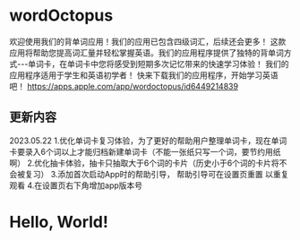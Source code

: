 # wordOctopus

欢迎使用我们的背单词应用！我们的应用已包含四级词汇，后续还会更多！
这款应用将帮助您提高词汇量并轻松掌握英语。我们的应用程序提供了独特的背单词方式---单词卡，在单词卡中您将感受到短期多次记忆带来的快速学习体验！
我们的应用程序适用于学生和英语初学者！
快来下载我们的应用程序，开始学习英语吧！
https://apps.apple.com/app/wordoctopus/id6449214839

## 更新内容

2023.05.22
1.优化单词卡复习体验，为了更好的帮助用户整理单词卡，现在单词卡要录入6个词以上才能归档新建单词卡（不能一张纸只写一个词，要节约用纸啊）
2.优化抽卡体验，抽卡只抽取大于6个词的卡片（历史小于6个词的卡片将不会被复习）
3.添加首次启动App时的帮助引导， 帮助引导可在设置页重置 以重复观看
4.在设置页右下角增加app版本号



<link rel="stylesheet" href="https://cdnjs.cloudflare.com/ajax/libs/animate.css/4.1.1/animate.min.css" />

<!-- 使用Animate.css实现动态效果 -->
<h1 class="animate__animated animate__bounce">Hello, World!</h1>

<!-- 使用Canvas元素实现动态特效 -->
<canvas id="myCanvas"></canvas>

<script>
  const canvas = document.getElementById('myCanvas');
  const context = canvas.getContext('2d');
  let x = 0;
  let y = 0;
  let dx = 5;
  let dy = 5;

  function drawCircle() {
    context.clearRect(0, 0, canvas.width, canvas.height);
    context.beginPath();
    context.arc(x, y, 40, 0, 2 * Math.PI);
    context.fillStyle = 'blue';
    context.fill();

    if (x + dx > canvas.width || x + dx < 0) {
      dx = -dx;
    }

    if (y + dy > canvas.height || y + dy < 0) {
      dy = -dy;
    }

    x += dx;
    y += dy;
    
    // 递归绘制动画
    requestAnimationFrame(drawCircle);
  }

  drawCircle();
</script>
